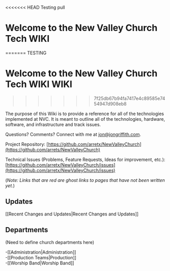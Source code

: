 <<<<<<< HEAD
Testing pull

# Welcome to the New Valley Church Tech WIKI
=======
TESTING

# Welcome to the New Valley Church Tech WIKI WIKI
>>>>>>> 7f25db67b94fa7417e4c89585e7454947d908eb8

The purpose of this Wiki is to provide a reference for all of the technologies implemented at NVC.  It is meant to outline all of the technologies, hardware, software, and infrastructure and track issues.

Questions?  Comments?  Connect with me at jon@jongriffith.com.

Project Repository:  [https://github.com/arretx/NewValleyChurch](https://github.com/arrets/NewValleyChurch)

Technical Issues (Problems, Feature Requests, Ideas for improvement, etc.): [https://github.com/arretx/NewValleyChurch/issues](https://github.com/arretx/NewValleyChurch/issues)

(_Note: Links that are red are ghost links to pages that have not been written yet._)

## Updates
[[Recent Changes and Updates|Recent Changes and Updates]]

## Departments

(Need to define church departments here)

-[[Administration|Administration]]  
-[[Production Teams|Production]]  
-[[Worship Band|Worship Band]]
